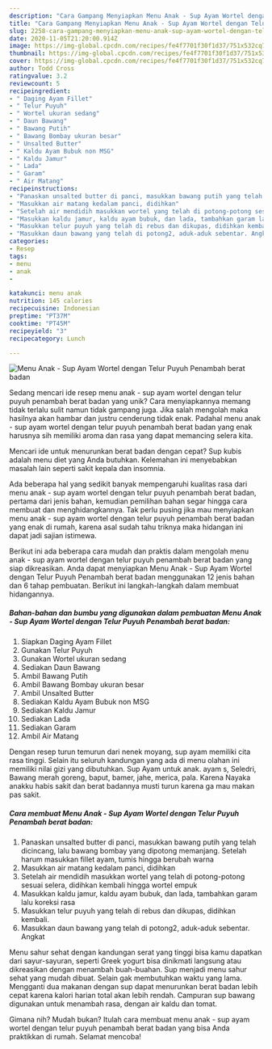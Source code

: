 ```yaml
---
description: "Cara Gampang Menyiapkan Menu Anak - Sup Ayam Wortel dengan Telur Puyuh Penambah berat badan yang Lezat"
title: "Cara Gampang Menyiapkan Menu Anak - Sup Ayam Wortel dengan Telur Puyuh Penambah berat badan yang Lezat"
slug: 2258-cara-gampang-menyiapkan-menu-anak-sup-ayam-wortel-dengan-telur-puyuh-penambah-berat-badan-yang-lezat
date: 2020-11-05T21:20:00.914Z
image: https://img-global.cpcdn.com/recipes/fe4f7701f30f1d37/751x532cq70/menu-anak-sup-ayam-wortel-dengan-telur-puyuh-penambah-berat-badan-foto-resep-utama.jpg
thumbnail: https://img-global.cpcdn.com/recipes/fe4f7701f30f1d37/751x532cq70/menu-anak-sup-ayam-wortel-dengan-telur-puyuh-penambah-berat-badan-foto-resep-utama.jpg
cover: https://img-global.cpcdn.com/recipes/fe4f7701f30f1d37/751x532cq70/menu-anak-sup-ayam-wortel-dengan-telur-puyuh-penambah-berat-badan-foto-resep-utama.jpg
author: Todd Cross
ratingvalue: 3.2
reviewcount: 5
recipeingredient:
- " Daging Ayam Fillet"
- " Telur Puyuh"
- " Wortel ukuran sedang"
- " Daun Bawang"
- " Bawang Putih"
- " Bawang Bombay ukuran besar"
- " Unsalted Butter"
- " Kaldu Ayam Bubuk non MSG"
- " Kaldu Jamur"
- " Lada"
- " Garam"
- " Air Matang"
recipeinstructions:
- "Panaskan unsalted butter di panci, masukkan bawang putih yang telah dicincang, lalu bawang bombay yang dipotong memanjang. Setelah harum masukkan fillet ayam, tumis hingga berubah warna"
- "Masukkan air matang kedalam panci, didihkan"
- "Setelah air mendidih masukkan wortel yang telah di potong-potong sesuai selera, didihkan kembali hingga wortel empuk"
- "Masukkan kaldu jamur, kaldu ayam bubuk, dan lada, tambahkan garam lalu koreksi rasa"
- "Masukkan telur puyuh yang telah di rebus dan dikupas, didihkan kembali."
- "Masukkan daun bawang yang telah di potong2, aduk-aduk sebentar. Angkat"
categories:
- Resep
tags:
- menu
- anak
- 

katakunci: menu anak  
nutrition: 145 calories
recipecuisine: Indonesian
preptime: "PT37M"
cooktime: "PT45M"
recipeyield: "3"
recipecategory: Lunch

---
```



![Menu Anak - Sup Ayam Wortel dengan Telur Puyuh Penambah berat badan](https://img-global.cpcdn.com/recipes/fe4f7701f30f1d37/751x532cq70/menu-anak-sup-ayam-wortel-dengan-telur-puyuh-penambah-berat-badan-foto-resep-utama.jpg)

Sedang mencari ide resep menu anak - sup ayam wortel dengan telur puyuh penambah berat badan yang unik? Cara menyiapkannya memang tidak terlalu sulit namun tidak gampang juga. Jika salah mengolah maka hasilnya akan hambar dan justru cenderung tidak enak. Padahal menu anak - sup ayam wortel dengan telur puyuh penambah berat badan yang enak harusnya sih memiliki aroma dan rasa yang dapat memancing selera kita.

Mencari ide untuk menurunkan berat badan dengan cepat? Sup kubis adalah menu diet yang Anda butuhkan. Kelemahan ini menyebabkan masalah lain seperti sakit kepala dan insomnia.

Ada beberapa hal yang sedikit banyak mempengaruhi kualitas rasa dari menu anak - sup ayam wortel dengan telur puyuh penambah berat badan, pertama dari jenis bahan, kemudian pemilihan bahan segar hingga cara membuat dan menghidangkannya. Tak perlu pusing jika mau menyiapkan menu anak - sup ayam wortel dengan telur puyuh penambah berat badan yang enak di rumah, karena asal sudah tahu triknya maka hidangan ini dapat jadi sajian istimewa.


Berikut ini ada beberapa cara mudah dan praktis dalam mengolah menu anak - sup ayam wortel dengan telur puyuh penambah berat badan yang siap dikreasikan. Anda dapat menyiapkan Menu Anak - Sup Ayam Wortel dengan Telur Puyuh Penambah berat badan menggunakan 12 jenis bahan dan 6 tahap pembuatan. Berikut ini langkah-langkah dalam membuat hidangannya.

<!--inarticleads1-->

##### Bahan-bahan dan bumbu yang digunakan dalam pembuatan Menu Anak - Sup Ayam Wortel dengan Telur Puyuh Penambah berat badan:

1. Siapkan  Daging Ayam Fillet
1. Gunakan  Telur Puyuh
1. Gunakan  Wortel ukuran sedang
1. Sediakan  Daun Bawang
1. Ambil  Bawang Putih
1. Ambil  Bawang Bombay ukuran besar
1. Ambil  Unsalted Butter
1. Sediakan  Kaldu Ayam Bubuk non MSG
1. Sediakan  Kaldu Jamur
1. Sediakan  Lada
1. Sediakan  Garam
1. Ambil  Air Matang


Dengan resep turun temurun dari nenek moyang, sup ayam memiliki cita rasa tinggi. Selain itu seluruh kandungan yang ada di menu olahan ini memiliki nilai gizi yang dibutuhkan. Sup Ayam untuk anak. ayam s, Seledri, Bawang merah goreng, baput, bamer, jahe, merica, pala. Karena Nayaka anakku habis sakit dan berat badannya musti turun karena ga mau makan pas sakit. 

<!--inarticleads2-->

##### Cara membuat Menu Anak - Sup Ayam Wortel dengan Telur Puyuh Penambah berat badan:

1. Panaskan unsalted butter di panci, masukkan bawang putih yang telah dicincang, lalu bawang bombay yang dipotong memanjang. Setelah harum masukkan fillet ayam, tumis hingga berubah warna
1. Masukkan air matang kedalam panci, didihkan
1. Setelah air mendidih masukkan wortel yang telah di potong-potong sesuai selera, didihkan kembali hingga wortel empuk
1. Masukkan kaldu jamur, kaldu ayam bubuk, dan lada, tambahkan garam lalu koreksi rasa
1. Masukkan telur puyuh yang telah di rebus dan dikupas, didihkan kembali.
1. Masukkan daun bawang yang telah di potong2, aduk-aduk sebentar. Angkat


Menu sahur sehat dengan kandungan serat yang tinggi bisa kamu dapatkan dari sayur-sayuran, seperti Greek yogurt bisa dinikmati langsung atau dikreasikan dengan menambah buah-buahan. Sup menjadi menu sahur sehat yang mudah dibuat. Selain gak membutuhkan waktu yang lama. Mengganti dua makanan dengan sup dapat menurunkan berat badan lebih cepat karena kalori harian total akan lebih rendah. Campuran sup bawang digunakan untuk menambah rasa, dengan air kaldu dan tomat. 

Gimana nih? Mudah bukan? Itulah cara membuat menu anak - sup ayam wortel dengan telur puyuh penambah berat badan yang bisa Anda praktikkan di rumah. Selamat mencoba!

